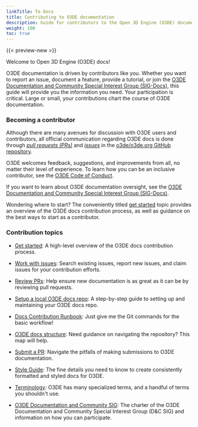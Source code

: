 ```yaml
---
linkTitle: To Docs
title: Contributing to O3DE documentation
description: Guide for contributors to the Open 3D Engine (O3DE) documentation.  
weight: 100
toc: true
---
```


{{< preview-new >}}

Welcome to Open 3D Engine (O3DE) docs!

O3DE documentation is driven by contributors like you. Whether you want to report an issue, document a feature, provide a tutorial, or join the [O3DE Documentation and Community Special Interest Group (SIG-Docs)](./documentation-and-community-sig), this guide will provide you the information you need. Your participation is critical. Large or small, your contributions chart the course of O3DE documentation.

### Becoming a contributor

Although there are many avenues for discussion with O3DE users and contributors, all official communication regarding O3DE docs is done through [*pull requests (PRs)*](https://github.com/o3de/o3de.org/pulls) and [*issues*](https://github.com/o3de/o3de.org/issues) in the [o3de/o3de.org GitHub repository](https://github.com/o3de/o3de.org).

O3DE welcomes feedback, suggestions, and improvements from all, no matter their level of experience. To learn how you can be an inclusive contributor, see the [O3DE Code of Conduct](/docs/contributing/code-of-conduct/).

If you want to learn about O3DE documentation oversight, see the [O3DE Documentation and Community Special Interest Group (SIG-Docs)](./documentation-and-community-sig).

Wondering where to start? The conveniently titled [get started](./get-started) topic provides an overview of the O3DE docs contribution process, as well as guidance on the best ways to start as a contributor.

### Contribution topics

* [Get started](./get-started): A high-level overview of the O3DE docs contribution process.

* [Work with issues](./work-with-issues): Search existing issues, report new issues, and claim issues for your contribution efforts.

* [Review PRs](./review-prs): Help ensure new documentation is as great as it can be by reviewing pull requests.

* [Setup a local O3DE docs repo](./o3de-docs-repo-setup): A step-by-step guide to setting up and maintaining your O3DE docs repo.

* [Docs Contribution Runbook](./git-workflow): Just give me the Git commands for the basic workflow!

* [O3DE docs structure](./o3de-docs-structure): Need guidance on navigating the repository? This map will help.

* [Submit a PR](./submit-a-pr): Navigate the pitfalls of making submissions to O3DE documentation.

* [Style Guide](./style-guide): The fine details you need to know to create consistently formatted and styled docs for O3DE.

* [Terminology](./terminology): O3DE has many specialized terms, and a handful of terms you shouldn't use.

* [O3DE Documentation and Community SIG](./documentation-and-community-sig): The charter of the O3DE Documentation and Community Special Interest Group (D&C SIG) and information on how you can participate.
